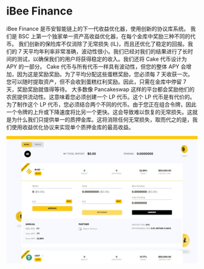 # iBee Finance

iBee Finance 是币安智能链上的下一代收益优化器，使用创新的协议库系统。
我们是 BSC 上第一个独家单一资产高收益优化器，在每个金库中奖励三种不同的代币。
我们创新的保险库不仅消除了无常损失 (IL)，而且还优化了稳定的回报。我们的 7 天平均年利率非常准确，波动性很小。我们已经对我们的结果进行了长时间的测试，以确保我们的用户将获得稳定的收入。我们还将 Cake 代币设计为 APY 的一部分。 Cake 代币与所有代币一样具有波动性，但您的整体 APY 会增加，因为这是奖励奖励。为了平均分配这些蛋糕奖励，您必须每 7 天收获一次。您可以随时提取资产，但不会收到蛋糕红利奖励。因此，只需在金库中停留 7 天，奖励奖励就值得等待。
大多数像 Pancakeswap 这样的平台都会奖励他们的农民提供流动性。这意味着您必须创建一个 LP 代币。这个 LP 代币是有代价的。为了制作这个 LP 代币，您必须结合两个不同的代币。由于您正在组合令牌，因此一个令牌的上升或下降速度将比另一个更快。这会导致难以恢复的无常损失。这就是为什么我们只提供单一的质押金库。这将消除任何无常损失，取而代之的是，我们使用收益优化协议来实现单个质押金库的最高收益。

![ibeefinance-dapp-defi-bsc-image2_e2c25b025ce26b97c5d089f77d3e573e](ibeefinance-dapp-defi-bsc-image2_e2c25b025ce26b97c5d089f77d3e573e.png)

